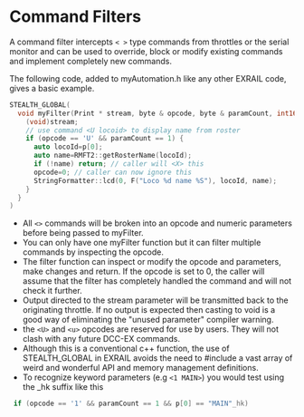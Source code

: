 # Command Filters

A command filter intercepts `< >` type commands from throttles or the serial monitor and can be used to override, block or modify existing commands and implement completely new commands.

The following code, added to myAutomation.h like any other EXRAIL code, gives a basic example.

```cpp
STEALTH_GLOBAL(
  void myFilter(Print * stream, byte & opcode, byte & paramCount, int16_t p[]) {
    (void)stream;
    // use command <U locoid> to display name from roster
    if (opcode == 'U' && paramCount == 1) {
      auto locoId=p[0];
      auto name=RMFT2::getRosterName(locoId);
      if (!name) return; // caller will <X> this
      opcode=0; // caller can now ignore this
      StringFormatter::lcd(0, F("Loco %d name %S"), locoId, name);
    }
  }
)
```

- All `<>` commands will be broken into an opcode and numeric parameters before being passed to myFilter.
- You can only have one myFilter function but it can filter multiple commands by inspecting the opcode.
- The filter function can inspect or modify the opcode and parameters, make changes and return. If the opcode is set to 0, the caller will assume that the filter has completely handled the command and will not check it further.  
- Output directed to the stream parameter will be transmitted back to the originating throttle. If no output is expected then casting to void is a good way of eliminating the "unused parameter" compiler warning.
- the `<U>` and `<u>` opcodes are reserved for use by users. They will not clash with any future DCC-EX commands.  
- Although this is a conventional c++ function, the use of STEALTH_GLOBAL in EXRAIL avoids the need to #include a vast array of weird and wonderful API and memory management definitions.
- To recognize keyword parameters (e.g `<1 MAIN>`) you would test using the _hk suffix like this

```cpp
 if (opcode == '1' && paramCount == 1 && p[0] == "MAIN"_hk) 
```
